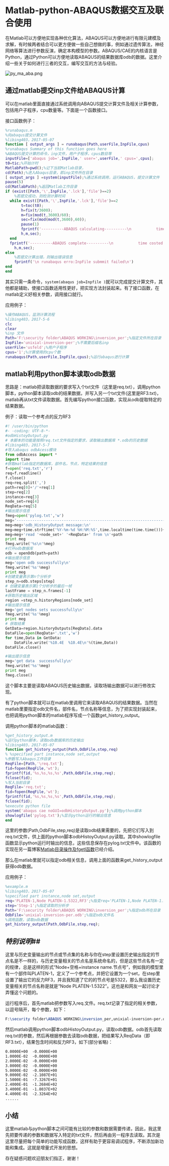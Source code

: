 # Matlab-python-ABAQUS数据交互及联合使用

在Matlab可以方便地实现各种优化算法，ABAQUS可以方便地进行有限元建模及求解，有时候两者结合可以更方便做一些自己想做的事，例如通过遗传算法，神经网络等算法进行参数反演，确定本构模型的参数。ABAQUS/CAE的内核语言是Python，通过Python可以方便地读取ABAQUS的结果数据库odb的数据。这里介绍一些关于如何进行三者的交互，编写交互的方法与经验。

![py_ma_aba.png](image/py_ma_aba.png)

## 通过matlab提交inp文件给ABAQUS计算

可以在matlab里面直接通过系统调用向ABAQUS提交计算文件及相关计算参数，包括用户子程序，cpu数量等。下面是一个函数接口。

接口函数例子：

```matlab
%runabaqus.m
%向abaqus提交计算文件
%libing403，2017-05-07
function [ output_args ] = runabaqus(Path,userFile,InpFile,cpus)
%runabaqus Summary of this function goes here
%ABAQUS提交计算的命令，inp文件，用户子程序，cpus数目等
inputFile=['abaqus job=',InpFile,' user=',userFile,' cpus=',cpus];
t0=tic;%开始计时
MatlabPath=pwd();%记下当前Matlab目录，
cd(Path);%进入Abaqus目录，即inp文件所在目录
[ output_args ] =system(inputFile);%通过系统调用，运行ABAQUS，提交计算文件
pause(5)
cd(MatlabPath);%返回Matlab工作目录
if (exist([Path,'\',InpFile,'.lck'],'file')==2)
    %若提交成功，则检测计算时间
  while exist([Path,'\',InpFile,'.lck'],'file')==2
       t=toc(t0);
       h=fix(t/3600);
       m=fix(mod(t,3600)/60);
       sec=fix(mod(mod(t,3600),60));
       pause(1)
       fprintf('----------ABAQUS calculating----------\n           time costed  %d:%d:%d\n',...
       h,m,sec);
  end
  fprintf('----------ABAQUS complete----------\n           time costed  %d:%d:%d\n',...
    h,m,sec);
else
    %若提交计算出错，则输出错误信息
    fprintf('\n runabaqus erro:InpFile submmit failed\n')
end
end
```

其实只需一条命令，`system(abaqus job=Inpfile )`就可以完成提交计算文件，其他都是辅助，使接口函数适用性更好，把实现方法封装起来。有了接口函数，在matlab定义好相关参数，调用接口就行。

应用例子：

```matlab
%操作ABAQUS，监测计算流程
%libing403，2017-5-6
clc
clear
%inp 文件
Path='F:\security folder\ABAQUS WORKING\inversion_per';%指定文件所在目录
InpFile='unixial-inversion-per';%不需要后缀名inp
userFile='usfeld';%用户子程序
cpus='1';%计算使用的cpu个数
runabaqus(Path,userFile,InpFile,cpus);%运行abaqus进行计算
```

## matlab利用python脚本读取odb数据

思路是：matlab把读取数据的要求写入个txt文件（这里是req.txt），调用python脚本，python脚本读取odb的结果数据，并写入另一个txt文件(这里是RF3.txt)，matlab再从txt文件读取数据。首先编写python接口函数，实现从odb提取特定的结果数据。

例子：读取一个参考点的反力RF3

```python
#! /user/bin/python
#- -coding: UTF-8-*-
#odbHistoyOutput.py
# 本脚本的功能是按照req.txt文件指定的要求，读取输出数据库 *.odb的历史数据
#libing403，2017-5-7
#导入abaqus odbAcess模块
from odbAccess import *
import time
#获取matlab指定的数据库，部件名，节点，特定结果的信息
f=open('req.txt','r')
req=f.readline()
f.close()
req=req.split(',')
path=req[0]+'/'+req[1]
step=req[2]
instance=req[3]
node_set=req[4]
ReqData=req[5]
#输出提示信息
fmeg=open('pylog.txt','w')
meg='------------------------------------------------------------------\n'
meg=meg+'odb_HistoryOutput message:\n'
meg=meg+time.strftime('%Y-%m-%d %H:%M:%S',time.localtime(time.time()))+'\n'
meg=meg+'read '+node_set+' '+ReqData+' from \n'+path
print meg
fmeg.write('%s\n'%meg)
#打开odb数据库
odb = openOdb(path=path)
#输出提示信息
meg='open odb successfully\n'
fmeg.write('%s'%meg)
print meg
#创建变量表示第n个分析步
step_n=odb.steps[step]
# 创建变量表示第1个分析步的最后一帧
lastFrame = step_n.frames[-1]
#获取历史输出区域
region =step_n.historyRegions[node_set]
#输出提示信息
meg='get nodes sets successfully\n'
fmeg.write('%s'%meg)
print meg
# 获取结果
GetData=region.historyOutputs[ReqData].data
DataFile=open(ReqData+'.txt','w')
for time,Data in GetData:
    DataFile.write('%10.4E  %10.4E\n'%(time,Data))
DataFile.close()

#输出提示信息
meg='get data  successfully\n'
fmeg.write('%s'%meg)
print meg
fmeg.close()
```

这个脚本主要是读取ABAQUS历史输出数据，读取场输出数据可以进行修改实现。

有了python脚本就可以在matlab里调用它来读取ABAQUS的结果数据。当然在matlab里要指定odb文件名，部件名，节点名称等信息，为了把实现封装起来，也把调用python脚本的matlab程序写成一个函数get_history_output。

调用python脚本的matlab函数：

```matlab
%get_history_output.m
%运行python脚本，读取odb数据库的历史输出
%libing403，2017-05-07
function get_history_output(Path,OdbFile,step,req)
% %specified part instance,node set,output
%参数写入Abaqus工作目录
ReqFile=[Path,'\req.txt'];
fid=fopen(ReqFile,'wt');
fprintf(fid,'%s,%s,%s,%s',Path,OdbFile,step,req);
fclose(fid);
%写入当前目录
ReqFile='req.txt';
fid=fopen(ReqFile,'wt');
fprintf(fid,'%s,%s,%s,%s',Path,OdbFile,step,req);
fclose(fid);
%execute python file
system('abaqus cae noGUI=odbHistoryOutput.py');%调用python脚本
showlogfile('pylog.txt');%显示python运行的输出信息
end
```

这里的参数(Path,OdbFile,step,req)是读取odb结果需要的，先把它们写入到req.txt文件，供上面的python脚本odbHistoyOutput.py读取。其中showlogfile函数显示python运行时输出的信息，这些信息保存在pylog.txt文件中。该函数的实现在另一篇博客[Matlab目录操作及fgetl函数](http://blog.csdn.net/libing403/article/details/71403025)已经介绍。

那么在matlab里就可以指定odb相关信息，调用上面的函数来get_history_output获得odb数据。

应用例子：

```matlab
%example.m
%libing403，2017-05-07
%specified part instance,node set,output
req='PLATEN-1,Node PLATEN-1.5322,RF3';%指变req='PLATEN-1,Node PLATEN-1.5322,RF3';%指定部件名，节点名和读取的结果
step='Step-1';%指定读取的分析步
Path='F:\security folder\ABAQUS WORKING\inversion_per';%指定odb所在目录
OdbFile='unixial-inversion-per.odb';%指定odb文件名
%调用函数，读取odb数据
get_history_output(Path,OdbFile,step,req);
```

## *特别说明*##

这里与历史变量输出的节点或节点集的名称与你在step里设置历史输出指定的节点名是不一样的，与历史变量相关的节点名是系统命名的，但是这些节点名有一定的规律，总是这样的形式“Node+空格+instance name.节点号”，例如我的模型里有一个部件叫PLATEN-1，定义了一个参考点，并把它设置为一个set，在step里设置了输出它的反力RF3，并且我知道了它的的节点号是5322，那么我设置历史变量相关的节点名称是就是“Node PLATEN-1.5322”。这也是和网友一起讨论才弄懂这个问题的。

运行程序后，首先matlab把参数写入req.文件。req.txt记录了指定的相关参数，以逗号隔开，每个参数，如下：

```tex
F:\security folder\ABAQUS WORKING\inversion_per,unixial-inversion-per.odb,Step-1,PLATEN-1,Node PLATEN-1.5322,RF3
```

然后matlab调用python脚本odbHistoyOutput.py，读取odb数据。odb首先读取req.txt的参数，然后再根据参数去读取odb数据，把结果写入ReqData（即RF3.txt），结果包含时间和反力RF3，如下(部分省略)：

```tex
0.0000E+00  -0.0000E+00
1.0000E-02  -0.0000E+00
2.0000E-02  -0.0000E+00
3.0000E-02  -0.0000E+00
5.0000E-02  -0.0000E+00
9.0000E-02  -2.1087E+01
1.5000E-01  -7.3267E+01
2.4000E-01  -1.2684E+02
3.4000E-01  -1.8037E+02
4.4000E-01  -2.3264E+02
......
```



## 小结

这里matlab与python脚本之间可能有比较的参数和数据需要传递，因此，我这里先把要传递的参数和数据写入特定的txt文件，然后再由另一程序去读取。其次是这里尽量把每个简单的功能写成函数，这样有助于更容易调试程序，不断添加新功能和集成。这就是增量式开发的思想。

存在疑惑问题欢迎朋友们指正，谢谢！